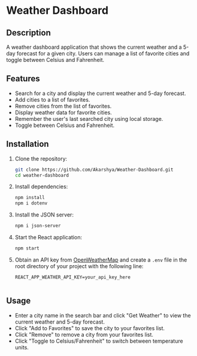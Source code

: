 # Weather Dashboard

## Description
A weather dashboard application that shows the current weather and a 5-day forecast for a given city. Users can manage a list of favorite cities and toggle between Celsius and Fahrenheit.

## Features
- Search for a city and display the current weather and 5-day forecast.
- Add cities to a list of favorites.
- Remove cities from the list of favorites.
- Display weather data for favorite cities.
- Remember the user's last searched city using local storage.
- Toggle between Celsius and Fahrenheit.

## Installation
1. Clone the repository:
    ```bash
    git clone https://github.com/Akarshya/Weather-Dashboard.git
    cd weather-dashboard
    ```

2. Install dependencies:
    ```bash
    npm install
    npm i dotenv
    ```

3. Install the JSON server:
    ```bash
    npm i json-server
    ```

4. Start the React application:
    ```bash
    npm start
    ```

5. Obtain an API key from [OpenWeatherMap](https://home.openweathermap.org/users/sign_up) and create a `.env` file in the root directory of your project with the following line:
   ```plaintext
   REACT_APP_WEATHER_API_KEY=your_api_key_here


## Usage
- Enter a city name in the search bar and click "Get Weather" to view the current weather and 5-day forecast.
- Click "Add to Favorites" to save the city to your favorites list.
- Click "Remove" to remove a city from your favorites list.
- Click "Toggle to Celsius/Fahrenheit" to switch between temperature units.
